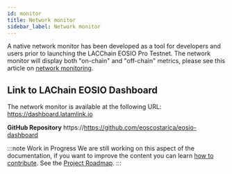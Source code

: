 ```yaml
---
id: monitor
title: Network monitor
sidebar_label: Network monitor
---
```


A native network monitor has been developed as a tool for developers and users prior to launching the LACChain EOSIO Pro Testnet. The network monitor will display both "on-chain" and "off-chain" metrics, please see this article on [network monitoring](../testnet/monitoring).

## Link to LAChain EOSIO Dashboard 
The network monitor is available at the following URL: https://dashboard.latamlink.io

**GitHub Repository** https://https://github.com/eoscostarica/eosio-dashboard
 
:::note Work in Progress
We are still working on this aspect of the documentation, if you want to improve the content you can learn [how to contribute](../guides/contribute). See the [Project Roadmap](../testnet/roadmap).
:::